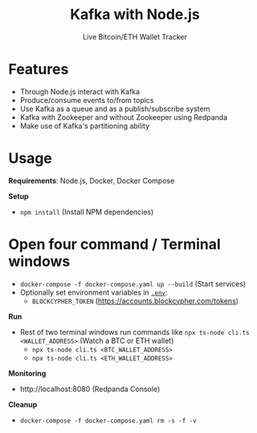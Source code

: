 <div align="center">
  <br>
  <h1>Kafka with Node.js </h1>
  <p>Live Bitcoin/ETH Wallet Tracker</p>
</div>

# Features

- Through Node.js interact with Kafka
- Produce/consume events to/from topics
- Use Kafka as a queue and as a publish/subscribe system
- Kafka with Zookeeper and without Zookeeper using Redpanda
- Make use of Kafka's partitioning ability

# Usage

**Requirements**: Node.js, Docker, Docker Compose

**Setup**

- `npm install` (Install NPM dependencies)
# Open four command / Terminal windows
- `docker-compose -f docker-compose.yaml up --build` (Start services)
- Optionally set environment variables in [`.env`](.env):
  - `BLOCKCYPHER_TOKEN` (https://accounts.blockcypher.com/tokens)

**Run**

- Rest of two terminal windows run commands like  `npx ts-node cli.ts <WALLET_ADDRESS>` (Watch a BTC or ETH wallet)
  - `npx ts-node cli.ts <BTC_WALLET_ADDRESS>`
  - `npx ts-node cli.ts <ETH_WALLET_ADDRESS>`

**Monitoring**

- http://localhost:8080 (Redpanda Console)

**Cleanup**

- `docker-compose -f docker-compose.yaml rm -s -f -v`
